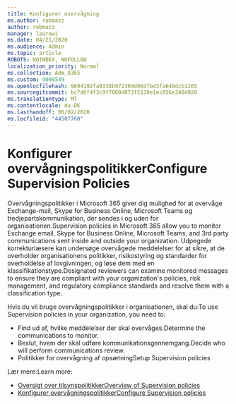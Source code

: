```yaml
---
title: Konfigurer overvågning
ms.author: robmazz
author: robmazz
manager: laurawi
ms.date: 04/21/2020
ms.audience: Admin
ms.topic: article
ROBOTS: NOINDEX, NOFOLLOW
localization_priority: Normal
ms.collection: Adm_O365
ms.custom: 9000549
ms.openlocfilehash: 9694192fa9338b972369d06dfbd3fa648dcb1165
ms.sourcegitcommit: bc7d6f4f3c9f7060d073f5130e1ec856e248d020
ms.translationtype: MT
ms.contentlocale: da-DK
ms.lasthandoff: 06/02/2020
ms.locfileid: "44507760"
---
```

# <a name="configure-supervision-policies"></a><span data-ttu-id="7ce7e-102">Konfigurer overvågningspolitikker</span><span class="sxs-lookup"><span data-stu-id="7ce7e-102">Configure Supervision Policies</span></span>

<span data-ttu-id="7ce7e-103">Overvågningspolitikker i Microsoft 365 giver dig mulighed for at overvåge Exchange-mail, Skype for Business Online, Microsoft Teams og tredjepartskommunikation, der sendes i og uden for organisationen.</span><span class="sxs-lookup"><span data-stu-id="7ce7e-103">Supervision policies in Microsoft 365 allow you to monitor Exchange email, Skype for Business Online, Microsoft Teams, and 3rd party communications sent inside and outside your organization.</span></span> <span data-ttu-id="7ce7e-104">Udpegede korrekturlæsere kan undersøge overvågede meddelelser for at sikre, at de overholder organisationens politikker, risikostyring og standarder for overholdelse af lovgivningen, og løse dem med en klassifikationstype.</span><span class="sxs-lookup"><span data-stu-id="7ce7e-104">Designated reviewers can examine monitored messages to ensure they are compliant with your organization's policies, risk management, and regulatory compliance standards and resolve them with a classification type.</span></span>

<span data-ttu-id="7ce7e-105">Hvis du vil bruge overvågningspolitikker i organisationen, skal du:</span><span class="sxs-lookup"><span data-stu-id="7ce7e-105">To use Supervision policies in your organization, you need to:</span></span>

- <span data-ttu-id="7ce7e-106">Find ud af, hvilke meddelelser der skal overvåges.</span><span class="sxs-lookup"><span data-stu-id="7ce7e-106">Determine the communications to monitor.</span></span>
- <span data-ttu-id="7ce7e-107">Beslut, hvem der skal udføre kommunikationsgennemgang.</span><span class="sxs-lookup"><span data-stu-id="7ce7e-107">Decide who will perform communications review.</span></span>
- <span data-ttu-id="7ce7e-108">Politikker for overvågning af opsætning</span><span class="sxs-lookup"><span data-stu-id="7ce7e-108">Setup Supervision policies</span></span>

<span data-ttu-id="7ce7e-109">Lær mere:</span><span class="sxs-lookup"><span data-stu-id="7ce7e-109">Learn more:</span></span>

- [<span data-ttu-id="7ce7e-110">Oversigt over tilsynspolitikker</span><span class="sxs-lookup"><span data-stu-id="7ce7e-110">Overview of Supervision policies</span></span>](https://docs.microsoft.com/microsoft-365/compliance/supervision-policies)
- [<span data-ttu-id="7ce7e-111">Konfigurer overvågningspolitikker</span><span class="sxs-lookup"><span data-stu-id="7ce7e-111">Configure Supervision policies</span></span>](https://docs.microsoft.com/microsoft-365/compliance/configure-supervision-policies)

